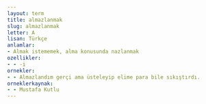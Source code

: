 ```yaml
---
layout: term
title: almazlanmak
slug: almazlanmak
letter: A
lisan: Türkçe
anlamlar:
- Almak istememek, alma konusunda nazlanmak
ozellikler:
- - -i
ornekler:
- - Almazlandım gerçi ama üsteleyip elime para bile sıkıştırdı.
orneklerkaynak:
- - Mustafa Kutlu
---
```

